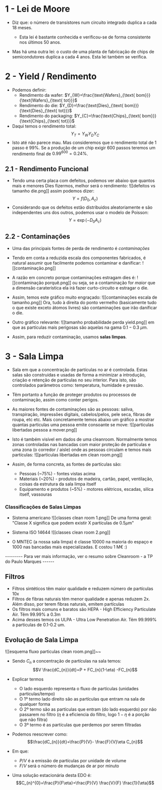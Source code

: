 # 1 - Lei de Moore
- Diz que: o número de transístores num circuito integrado duplica a cada 18 meses. 
    - Esta lei é bastante conhecida e verificou-se de forma consistente nos últimos 50 anos.

- Mas há uma outra lei: o custo de uma planta de fabricação de chips de semicondutores duplica a cada 4 anos. Esta lei também se verifica.

# 2 - Yield / Rendimento
- Podemos definir:
    - Rendimento da wafer: $Y_{W}=\frac{\text{Wafers}_{\text{ bom}}}{\text{Wafers}_{\text{ tot}}}$
    - Rendimento do die: $Y_{D}=\frac{\text{Dies}_{\text{ bom}}}{\text{Dies}_{\text{ tot}}}$
    - Rendimento do packaging: $Y_{C}=\frac{\text{Chips}_{\text{ bom}}}{\text{Chips}_{\text{ tot}}}$
- Daqui temos o rendimento total:
$$Y_{T}=Y_{W}Y_{D}Y_{C}$$
- Isto até não parece mau. Mas consideremos que o rendimento total de 1 passo é $99\%$. Se a produção de um chip exigir 600 passos teremos um rendimento final de $0.99^{600}=0.24\%$.

## 2.1 - Rendimento Funcional
- Tendo uma certa placa com defeitos, podemos ver abaixo que quantos mais e menores Dies fizermos, melhor será o rendimento:
![[defeitos vs tamanho die.png]]
assim podemos dizer:
$$Y = f(D_{0},A_{c})$$
- Considerando que os defeitos estão distribuidos aleatoriamente e são independentes uns dos outros, podemos usar o modelo de Poisson:
$$Y = \exp(-D_{0}A_{c})$$

## 2.2 - Contaminações
- Uma das principais fontes de perda de rendimento é *contaminações*
- Tendo em conta a reduzida escala dos componentes fabricados, é natural assumir que facilmente podemos contaminar e danificar:
![[contaminação.png]]
- A razão em concreto porque contaminações estragam dies é:
![[contaminação porquê.png]]
ou seja, se a contaminação for *maior* que a dimensão caraterística ela irá fazer curto-circuito e estragar o die.

- Assim, temos este gráfico muito engraçado:
![[contaminações escala de tamanho.png]]
Ora, tudo à direita do ponto vermelho (basicamente tudo o que existe exceto átomos livres) são contaminações que irão danificar o die.

- Outro gráfico relevante:
![[tamanho probabilidade perda yield.png]]
em que as partículas mais perigosas são aquelas na gama $0.1-0.3~\mu\text{m}$. 
- Assim, para reduzir contaminação, usamos **salas limpas**.

# 3 - Sala Limpa
- Sala em que a concentração de partículas no ar é controlada. Estas salas são construidas e usadas de forma a minimizar a introdução, criação e retenção de partículas no seu interior. Para isto, são controlados parâmetros como: temperatura, humidade e pressão.
- Têm portanto a função de proteger produtos ou processos de contaminação, assim como conter perigos.

- As maiores fontes de contaminações são as pessoas: saliva, transpiração, impressões digitais, cabelos/pelos, pele seca, fibras de roupa, etc etc. Mais concretamente temos abaixo um gráfico a mostrar quantas particulas uma pessoa emite consoante se move:
![[particulas libertadas pessoa a mover.png]]

- Isto é também visível em dados de uma cleanroom. Normalmente temos zonas controladas nas bancadas com maior proteção de partículas e uma zona (o corredor / aisle) onde as pessoas circulam e temos mais partículas:
![[particulas libertadas em clean room.png]]

- Assim, de forma concreta, as fontes de partículas são:
    - Pessoas (~75%) - fontes vistas acima
    - Materiais (~20%) - produtos de madeira, cartão, papel, ventilação, coisas da estrutura da sala limpa itself
    - Equipamento e produtos (~5%) - motores elétricos, escadas, silica itself, vassouras

### Classificações de Salas Limpas
- Sistema americano
![[classes clean room 1.png]]
De uma forma geral: "Classe X significa que podem existir X partículas de $0.5\mu \text{m}$"

- Sistema ISO 14644
![[classes clean room 2.png]]

- O MNTEC (a nossa sala limpa) é classe 10000 na maioria do espaço e 1000 nas bancadas mais especializadas. E costou 1 M€ :)

--------- Para ver mais informação, ver o resumo sobre Cleanroom - a TP do Paulo Marques ------

## Filtros
- Filtros sintéticos têm maior qualidade e reduzem número de partículas 10x
- Filtros de fibras naturais têm menor qualidade e apenas reduzem 2x. Além disso, por terem fibras naturais, emitem partículas
- Os filtros mais comuns e baratos são HEPA - High Efficiency Particulate Air. Têm 99.99% a 0.3m
- Acima desses temos os ULPA - Ultra Low Penetration Air. Têm 99.999% a particulas de 0.1-0.2 um.
## Evolução de Sala Limpa
![[esquema fluxo particulas clean room.png]]~~
- Sendo $C_{n}$ a concentração de partículas na sala temos:
$$V \frac{dC_{n}}{dt}=P + FC_{n}(1-\eta) -FC_{n}$$
- Explicar termos
    - O lado esquerdo representa o fluxo de partículas (unidades particulas/tempo)
    - O 1º termo lado direito são as partículas que entram na sala de qualquer forma
    - O 2º termo são as partículas que entram (do lado esquerdo) por não passarem no filtro ($\eta$ é a eficiencia do filtro, logo $1-\eta$ é a porção que não filtra)
    - O 3º termo é as partículas que perdemos por serem filtradas
- Podemos reescrever como:
$$\frac{dC_{n}}{dt}=\frac{P}{V}- \frac{F}{V}\eta C_{n}$$
- Em que:
    - $P/V$ é a emissão de partículas por unidade de volume
    - $F/V$ será o número de mudanças de ar por minuto

- Uma solução estacionária desta EDO é:
$$C_{n}^{0}=\frac{P}{F\eta}=\frac{P}{V} \frac{V}{F} \frac{1}{\eta}$$
